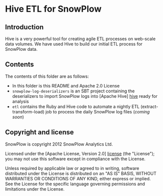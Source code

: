 # Hive ETL for SnowPlow

## Introduction

Hive is a very powerful tool for creating agile ETL processes on
web-scale data volumes. We have used Hive to build our initial ETL
process for SnowPlow data.

## Contents

The contents of this folder are as follows:

* In this folder is this README and Apache 2.0 License
* `snowplow-log-deserializers` is an SBT project containing the deserializers to import SnowPlow logs into [Apache Hive] [hive] ready for analysis
* `etl` contains the Ruby and Hive code to automate a nightly ETL (extract-transform-load) job to process the daily SnowPlow log files (_coming soon_)

## Copyright and license

SnowPlow is copyright 2012 SnowPlow Analytics Ltd.

Licensed under the [Apache License, Version 2.0] [license] (the "License");
you may not use this software except in compliance with the License.

Unless required by applicable law or agreed to in writing, software
distributed under the License is distributed on an "AS IS" BASIS,
WITHOUT WARRANTIES OR CONDITIONS OF ANY KIND, either express or implied.
See the License for the specific language governing permissions and
limitations under the License.

[analyst-cookbook]: https://github.com/snowplow/snowplow/wiki/Analysts-cookbook
[serdes]: https://github.com/snowplow/snowplow-log-deserializers
[hive]: http://hive.apache.org/
[serdereadme]: https://github.com/snowplow/snowplow-log-deserializers/blob/master/README.md
[license]: http://www.apache.org/licenses/LICENSE-2.0
